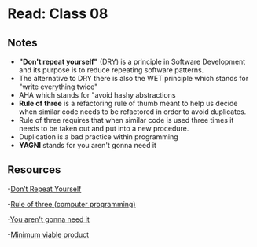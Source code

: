 # Read: Class 08

## Notes

- **"Don't repeat yourself"** (DRY) is a principle in Software Development and its purpose is to reduce repeating software patterns.
- The alternative to DRY there is also the WET principle which stands for "write everything twice"
- AHA which stands for "avoid hashy abstractions
- **Rule of three** is a refactoring rule of thumb meant to help us decide when similar code needs to be refactored in order to avoid duplicates.
- Rule of three requires that when similar code is used three times it needs to be taken out and put into a new procedure.
- Duplication is a bad practice within programming 
- **YAGNI** stands for you aren't gonna need it

## Resources

-[Don’t Repeat Yourself](https://en.wikipedia.org/wiki/Don%27t_repeat_yourself)

-[Rule of three (computer programming)](https://en.wikipedia.org/wiki/Rule_of_three_(computer_programming))

-[You aren't gonna need it](https://en.wikipedia.org/wiki/You_aren%27t_gonna_need_it)

-[Minimum viable product](https://en.wikipedia.org/wiki/Minimum_viable_product)
